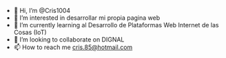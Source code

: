- 👋 Hi, I’m @Cris1004
- 👀 I’m interested in  desarrollar mi propia pagina web
- 🌱 I’m currently learning al Desarrollo de Plataformas Web Internet de las Cosas (IoT)
- 💞️ I’m looking to collaborate on  DIGNAL
- 📫 How to reach me  cris.85@hotmail.com 

<!---
Cris1004/Cris1004 is a ✨ special ✨ repository because its `README.md` (this file) appears on your GitHub profile.
You can click the Preview link to take a look at your changes.
--->
